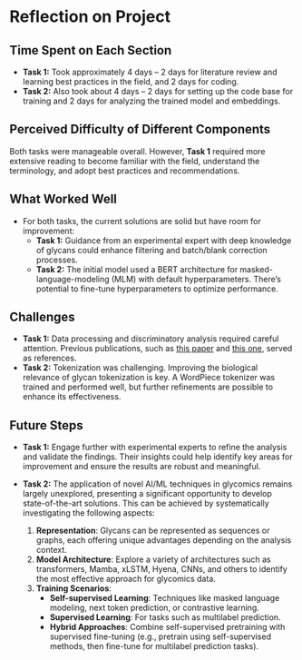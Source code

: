 # Reflection on Project

## Time Spent on Each Section
- **Task 1:** Took approximately 4 days – 2 days for literature review and learning best practices in the field, and 2 days for coding.
- **Task 2:** Also took about 4 days – 2 days for setting up the code base for training and 2 days for analyzing the trained model and embeddings.

## Perceived Difficulty of Different Components
Both tasks were manageable overall. However, **Task 1** required more extensive reading to become familiar with the field, understand the terminology, and adopt best practices and recommendations.

## What Worked Well
- For both tasks, the current solutions are solid but have room for improvement:
  - **Task 1:** Guidance from an experimental expert with deep knowledge of glycans could enhance filtering and batch/blank correction processes.
  - **Task 2:** The initial model used a BERT architecture for masked-language-modeling (MLM) with default hyperparameters. There’s potential to fine-tune hyperparameters to optimize performance.

## Challenges
- **Task 1:** Data processing and discriminatory analysis required careful attention. Previous publications, such as [this paper](https://www.nature.com/articles/nprot.2011.335) and [this one](https://pmc.ncbi.nlm.nih.gov/articles/PMC5960010/), served as references.
- **Task 2:** Tokenization was challenging. Improving the biological relevance of glycan tokenization is key. A WordPiece tokenizer was trained and performed well, but further refinements are possible to enhance its effectiveness.


## Future Steps
- **Task 1:** Engage further with experimental experts to refine the analysis and validate the findings. Their insights could help identify key areas for improvement and ensure the results are robust and meaningful.

- **Task 2:** The application of novel AI/ML techniques in glycomics remains largely unexplored, presenting a significant opportunity to develop state-of-the-art solutions. This can be achieved by systematically investigating the following aspects:
  1. **Representation**: Glycans can be represented as sequences or graphs, each offering unique advantages depending on the analysis context.
  2. **Model Architecture**: Explore a variety of architectures such as transformers, Mamba, xLSTM, Hyena, CNNs, and others to identify the most effective approach for glycomics data.
  3. **Training Scenarios**:
     - **Self-supervised Learning**: Techniques like masked language modeling, next token prediction, or contrastive learning.
     - **Supervised Learning**: For tasks such as multilabel prediction.
     - **Hybrid Approaches**: Combine self-supervised pretraining with supervised fine-tuning (e.g., pretrain using self-supervised methods, then fine-tune for multilabel prediction tasks).

